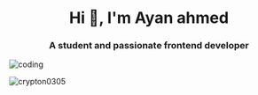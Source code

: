 <h1 align="center">Hi 👋, I'm Ayan ahmed</h1>
<h3 align="center">A  student and passionate frontend developer </h3>
<img  align="left end" width="400" src="https://cdn.dribbble.com/users/1162077/screenshots/3848914/programmer.gif" alt="coding">
<p align="left"> <img src="https://komarev.com/ghpvc/?username=crypton0305&label=Profile%20views&color=0e75b6&style=flat" alt="crypton0305" /> </p>


<!DOCTYPE html>
<html lang="en">
<head>
    <meta charset="UTF-8">
    <meta name="viewport" content="width=device-width, initial-scale=1.0">
    <title>Document</title>
    <style>
        /* HOLD THE ASTRONAUT */

.card {
  position: relative;
  width: 19em;
  height: 25em;
  display: flex;
  flex-direction: column;
  align-items: center;
  justify-content: center;
  background-color: #171717;
  color: white;
  font-family: Montserrat;
  font-weight: bold;
  padding: 1em 2em 1em 1em;
  border-radius: 20px;
  overflow: hidden;
  z-index: 1;
  row-gap: 1em;
}
.card img {
  width: 12em;
  margin-right: 1em;
  animation: move 10s ease-in-out infinite;
  z-index: 5;
}
.image:hover {
  cursor: -webkit-grab;
  cursor: grab;
}

.icons svg {
  width: 20px;
  height: 20px;
}

.card::before {
  content: "";
  position: absolute;
  width: 100%;
  height: 100%;
  inset: -3px;
  border-radius: 10px;
  background: radial-gradient(#858585, transparent, transparent);
  transform: translate(-5px, 250px);
  transition: 0.4s ease-in-out;
  z-index: -1;
}
.card:hover::before {
  width: 150%;
  height: 100%;
  margin-left: -4.25em;
}
.card::after {
  content: "";
  position: absolute;
  inset: 2px;
  border-radius: 20px;
  background: rgb(23, 23, 23, 0.7);
  transition: all 0.4s ease-in-out;
  z-index: -1;
}

.heading {
  z-index: 2;
  transition: 0.4s ease-in-out;
}
.card:hover .heading {
  letter-spacing: 0.025em;
}

.heading::before {
  content: "";
  position: absolute;
  top: 0;
  left: 0;
  width: 2px;
  height: 2px;
  border-radius: 50%;
  opacity: 1;
  box-shadow: 220px 118px #fff, 280px 176px #fff, 40px 50px #fff,
    60px 180px #fff, 120px 130px #fff, 180px 176px #fff, 220px 290px #fff,
    520px 250px #fff, 400px 220px #fff, 50px 350px #fff, 10px 230px #fff;
  z-index: -1;
  transition: 1s ease;
  animation: 1s glowing-stars linear alternate infinite;
  animation-delay: 0s;
}
.icons::before {
  content: "";
  position: absolute;
  top: 0;
  left: 0;
  width: 2px;
  height: 2px;
  border-radius: 50%;
  opacity: 1;
  box-shadow: 140px 20px #fff, 425px 20px #fff, 70px 120px #fff, 20px 130px #fff,
    110px 80px #fff, 280px 80px #fff, 250px 350px #fff, 280px 230px #fff,
    220px 190px #fff, 450px 100px #fff, 380px 80px #fff, 520px 50px #fff;
  z-index: -1;
  transition: 1.5s ease;
  animation: 1s glowing-stars linear alternate infinite;
  animation-delay: 0.4s;
}
.icons::after {
  content: "";
  position: absolute;
  top: 0;
  left: 0;
  width: 2px;
  height: 2px;
  border-radius: 50%;
  opacity: 1;
  box-shadow: 490px 330px #fff, 420px 300px #fff, 320px 280px #fff,
    380px 350px #fff, 546px 170px #fff, 420px 180px #fff, 370px 150px #fff,
    200px 250px #fff, 80px 20px #fff, 190px 50px #fff, 270px 20px #fff,
    120px 230px #fff, 350px -1px #fff, 150px 369px #fff;
  z-index: -1;
  transition: 2s ease;
  animation: 1s glowing-stars linear alternate infinite;
  animation-delay: 0.8s;
}
.card:hover .heading::before,
.card:hover .icons::before,
.card:hover .icons::after {
  filter: blur(3px);
}

.image:active {
  cursor: -webkit-grabbing;
  cursor: grabbing;
}
.image:active + .heading::before {
  box-shadow: 240px 20px #9b40fc, 240px 25px #9b40fc, 240px 30px #9b40fc,
    240px 35px #9b40fc, 240px 40px #9b40fc, 242px 45px #9b40fc,
    246px 48px #9b40fc, 251px 49px #9b40fc, 256px 48px #9b40fc,
    260px 45px #9b40fc, 262px 40px #9b40fc;
  animation: none;
  filter: blur(0);
  border-radius: 2px;
  width: 0.45em;
  height: 0.45em;
  scale: 0.65;
  transform: translateX(9em) translateY(1em);
}
.image:active ~ .icons::before {
  box-shadow: 262px 35px #9b40fc, 262px 30px #9b40fc, 262px 25px #9b40fc,
    262px 20px #9b40fc, 275px 20px #9b40fc, 275px 24px #9b40fc,
    275px 28px #9b40fc, 275px 32px #9b40fc, 275px 36px #9b40fc,
    275px 40px #9b40fc, 275px 44px #9b40fc, 275px 48px #9b40fc;
  animation: none;
  filter: blur(0);
  border-radius: 2px;
  width: 0.45em;
  height: 0.45em;
  scale: 0.65;
  transform: translateX(9em) translateY(1em);
}
.image:active ~ .icons::after {
  box-shadow: 238px 60px #9b40fc, 242px 60px #9b40fc, 246px 60px #9b40fc,
    250px 60px #9b40fc, 254px 60px #9b40fc, 258px 60px #9b40fc,
    262px 60px #9b40fc, 266px 60px #9b40fc, 270px 60px #9b40fc,
    274px 60px #9b40fc, 278px 60px #9b40fc, 282px 60px #9b40fc,
    234px 60px #9b40fc, 234px 60px #9b40fc;
  animation: none;
  filter: blur(0);
  border-radius: 2px;
  width: 0.45em;
  height: 0.45em;
  scale: 0.65;
  transform: translateX(9em) translateY(1.25em);
}

.heading::after {
  content: "";
  top: -8.5%;
  left: -8.5%;
  position: absolute;
  width: 7.5em;
  height: 7.5em;
  border: none;
  outline: none;
  border-radius: 50%;
  background: #f9f9fb;
  box-shadow: 0px 0px 100px rgba(193, 119, 241, 0.8),
    0px 0px 100px rgba(135, 42, 211, 0.8), inset #9b40fc 0px 0px 40px -12px;
  transition: 0.4s ease-in-out;
  z-index: -1;
}
.card:hover .heading::after {
  box-shadow: 0px 0px 200px rgba(193, 119, 241, 1),
    0px 0px 200px rgba(135, 42, 211, 1), inset #9b40fc 0px 0px 40px -12px;
}

.icons {
  display: flex;
  align-items: center;
  justify-content: center;
  flex-direction: row;
  column-gap: 1em;
  z-index: 1;
}

.instagram,
.x,
.discord {
  position: relative;
  transition: 0.4s ease-in-out;
}
.instagram:after,
.x:after,
.discord:after {
  content: "";
  position: absolute;
  width: 0.5em;
  height: 0.5em;
  left: 0;
  background-color: white;
  box-shadow: 0px 0px 10px rgba(233, 233, 233, 0.5),
    0px 0px 10px rgba(192, 192, 192, 0.5);
  border-radius: 50%;
  z-index: -1;
  transition: 0.3s ease-in-out;
}
.instagram svg path,
.x svg path,
.discord svg path {
  stroke: #808080;
  transition: 0.4s ease-in-out;
}
.instagram:hover svg path {
  stroke: #cc39a4;
}
.x:hover svg path {
  stroke: black;
}
.discord:hover svg path {
  stroke: #8c9eff;
}
.instagram svg,
.x svg,
.discord svg {
  transition: 0.3s ease-in-out;
}
.instagram:hover svg {
  scale: 1.4;
}
.x:hover svg,
.discord:hover svg {
  scale: 1.25;
}
.instagram:hover:after,
.x:hover:after,
.discord:hover:after {
  scale: 4;
  transform: translateX(0.09em) translateY(0.09em);
}

.instagram::before {
  content: "";
  position: absolute;
  top: -700%;
  left: 1050%;
  rotate: -45deg;
  width: 5em;
  height: 1px;
  background: linear-gradient(90deg, #ffffff, transparent);
  animation: 4s shootingStar ease-in-out infinite;
  transition: 1s ease;
  animation-delay: 1s;
}
.x::before {
  content: "";
  position: absolute;
  top: -1300%;
  left: 850%;
  rotate: -45deg;
  width: 5em;
  height: 1px;
  background: linear-gradient(90deg, #ffffff, transparent);
  animation: 4s shootingStar ease-in-out infinite;
  animation-delay: 3s;
}
.discord::before {
  content: "";
  position: absolute;
  top: -2100%;
  left: 850%;
  rotate: -45deg;
  width: 5em;
  height: 1px;
  background: linear-gradient(90deg, #ffffff, transparent);
  animation: 4s shootingStar ease-in-out infinite;
  animation-delay: 5s;
}
.card:hover .instagram::before,
.card:hover .x::before,
.card:hover .discord::before {
  filter: blur(3px);
}
.image:active ~ .icons .instagram::before,
.image:active ~ .icons .x::before,
.image:active ~ .icons .discord::before {
  animation: none;
  opacity: 0;
}

@keyframes shootingStar {
  0% {
    transform: translateX(0) translateY(0);
    opacity: 1;
  }
  50% {
    transform: translateX(-55em) translateY(0);
    opacity: 1;
  }
  70% {
    transform: translateX(-70em) translateY(0);
    opacity: 0;
  }
  100% {
    transform: translateX(0) translateY(0);
    opacity: 0;
  }
}

@keyframes move {
  0% {
    transform: translateX(0em) translateY(0em);
  }
  25% {
    transform: translateY(-1em) translateX(-1em);
    rotate: -10deg;
  }
  50% {
    transform: translateY(1em) translateX(-1em);
  }
  75% {
    transform: translateY(-1.25em) translateX(1em);
    rotate: 10deg;
  }
  100% {
    transform: translateX(0em) translateY(0em);
  }
}

@keyframes glowing-stars {
  0% {
    opacity: 0;
  }

  50% {
    opacity: 1;
  }

  100% {
    opacity: 0;
  }
}

    </style>
</head>
<body>
    <div class="card">
        <img
          src="https://uiverse.io/build/_assets/astronaut-WTFWARES.png"
          alt=""
          class="image"
        />
        <div class="heading">We're on Social Media</div>
        <div class="icons">
          <a href="https://www.instagram.com/uiverse.io/" class="instagram">
            <svg
              width="24"
              height="25"
              viewBox="0 0 24 25"
              fill="none"
              xmlns="http://www.w3.org/2000/svg"
            >
              <path
                d="M17.0459 7.5H17.0559M3.0459 12.5C3.0459 9.986 3.0459 8.73 3.3999 7.72C3.71249 6.82657 4.22237 6.01507 4.89167 5.34577C5.56096 4.67647 6.37247 4.16659 7.2659 3.854C8.2759 3.5 9.5329 3.5 12.0459 3.5C14.5599 3.5 15.8159 3.5 16.8269 3.854C17.7202 4.16648 18.5317 4.67621 19.201 5.34533C19.8702 6.01445 20.3802 6.82576 20.6929 7.719C21.0459 8.729 21.0459 9.986 21.0459 12.5C21.0459 15.014 21.0459 16.27 20.6929 17.28C20.3803 18.1734 19.8704 18.9849 19.2011 19.6542C18.5318 20.3235 17.7203 20.8334 16.8269 21.146C15.8169 21.5 14.5599 21.5 12.0469 21.5C9.5329 21.5 8.2759 21.5 7.2659 21.146C6.37268 20.8336 5.56131 20.324 4.89202 19.6551C4.22274 18.9862 3.71274 18.1751 3.3999 17.282C3.0459 16.272 3.0459 15.015 3.0459 12.501V12.5ZM15.8239 11.94C15.9033 12.4387 15.8829 12.9481 15.7641 13.4389C15.6453 13.9296 15.4304 14.392 15.1317 14.7991C14.833 15.2063 14.4566 15.5501 14.0242 15.8108C13.5917 16.0715 13.1119 16.2439 12.6124 16.318C12.1129 16.392 11.6037 16.3663 11.1142 16.2422C10.6248 16.1182 10.1648 15.8983 9.76082 15.5953C9.35688 15.2923 9.01703 14.9123 8.76095 14.4771C8.50486 14.0419 8.33762 13.5602 8.2689 13.06C8.13201 12.0635 8.39375 11.0533 8.99727 10.2487C9.6008 9.44407 10.4974 8.91002 11.4923 8.76252C12.4873 8.61503 13.5002 8.86599 14.3112 9.46091C15.1222 10.0558 15.6658 10.9467 15.8239 11.94Z"
                stroke="currentColor"
                stroke-width="2"
                stroke-linecap="round"
                stroke-linejoin="round"
              ></path>
            </svg>
          </a>
          <a href="https://twitter.com/uiverse_io" class="x">
            <svg
              width="24"
              height="24"
              viewBox="0 0 24 24"
              fill="none"
              xmlns="http://www.w3.org/2000/svg"
            >
              <path
                d="M19.8003 3L13.5823 10.105L19.9583 19.106C20.3923 19.719 20.6083 20.025 20.5983 20.28C20.594 20.3896 20.5657 20.4969 20.5154 20.5943C20.4651 20.6917 20.3941 20.777 20.3073 20.844C20.1043 21 19.7293 21 18.9793 21H17.2903C16.8353 21 16.6083 21 16.4003 20.939C16.2168 20.8847 16.0454 20.7957 15.8953 20.677C15.7253 20.544 15.5943 20.358 15.3313 19.987L10.6813 13.421L4.64033 4.894C4.20733 4.281 3.99033 3.975 4.00033 3.72C4.00478 3.61035 4.03323 3.50302 4.08368 3.40557C4.13414 3.30812 4.20536 3.22292 4.29233 3.156C4.49433 3 4.87033 3 5.62033 3H7.30833C7.76333 3 7.99033 3 8.19733 3.061C8.38119 3.1152 8.55295 3.20414 8.70333 3.323C8.87333 3.457 9.00433 3.642 9.26733 4.013L13.5833 10.105M4.05033 21L10.6823 13.421"
                stroke="currentColor"
                stroke-width="2"
                stroke-linecap="round"
                stroke-linejoin="round"
              ></path>
            </svg>
          </a>
          <a href="https://discord.gg/KD8ba2uUpT" class="discord">
            <svg
              width="25"
              height="25"
              viewBox="0 0 25 25"
              fill="none"
              xmlns="http://www.w3.org/2000/svg"
            >
              <path
                d="M11.5989 6.5003H14.2919C14.3851 6.5003 14.4764 6.47427 14.5555 6.42515C14.6347 6.37603 14.6985 6.30577 14.7399 6.2223L15.4179 4.8543C15.4664 4.75358 15.5488 4.67313 15.6506 4.62706C15.7524 4.58098 15.8673 4.57222 15.9749 4.6023C16.6309 4.7903 18.0049 5.2433 19.1029 6.0003C22.9669 8.8973 22.6069 15.3903 22.5779 16.7603C22.5765 16.8444 22.5541 16.9269 22.5129 17.0003C20.5299 20.5003 17.0899 20.5003 17.0899 20.5003L15.9239 18.0743M15.9239 18.0743C16.4479 17.9163 17.0029 17.7253 17.6029 17.5003M15.9239 18.0743C13.4799 18.8093 11.7219 18.8083 9.27791 18.0733M13.5989 6.5003H10.9109C10.8179 6.50039 10.7266 6.47451 10.6475 6.42557C10.5683 6.37664 10.5044 6.30659 10.4629 6.2233L9.77991 4.8533C9.73146 4.75279 9.64925 4.6725 9.54762 4.62644C9.446 4.58038 9.33142 4.57148 9.22391 4.6013C8.56891 4.7893 7.19291 5.2433 6.09391 6.0003C2.23091 8.8973 2.59091 15.3903 2.61991 16.7603C2.62132 16.8445 2.64366 16.9269 2.68491 17.0003C4.66791 20.5003 8.10791 20.5003 8.10791 20.5003L9.27791 18.0733M9.27791 18.0733C8.75491 17.9163 8.19891 17.7253 7.59891 17.5003M10.6009 12.5003C10.6009 12.7655 10.4956 13.0199 10.308 13.2074C10.1205 13.3949 9.86612 13.5003 9.60091 13.5003C9.33569 13.5003 9.08134 13.3949 8.8938 13.2074C8.70626 13.0199 8.60091 12.7655 8.60091 12.5003C8.60091 12.2351 8.70626 11.9807 8.8938 11.7932C9.08134 11.6057 9.33569 11.5003 9.60091 11.5003C9.86612 11.5003 10.1205 11.6057 10.308 11.7932C10.4956 11.9807 10.6009 12.2351 10.6009 12.5003ZM16.6029 12.5003C16.6029 12.7655 16.4976 13.0199 16.31 13.2074C16.1225 13.3949 15.8681 13.5003 15.6029 13.5003C15.3377 13.5003 15.0833 13.3949 14.8958 13.2074C14.7083 13.0199 14.6029 12.7655 14.6029 12.5003C14.6029 12.2351 14.7083 11.9807 14.8958 11.7932C15.0833 11.6057 15.3377 11.5003 15.6029 11.5003C15.8681 11.5003 16.1225 11.6057 16.31 11.7932C16.4976 11.9807 16.6029 12.2351 16.6029 12.5003Z"
                stroke="currentColor"
                stroke-width="2"
                stroke-linecap="round"
                stroke-linejoin="round"
              ></path>
            </svg>
          </a>
        </div>
      </div>
      
</body>
</html>

<h3 align="left">Languages and Tools:</h3>
<p align="left"> <a href="https://www.w3schools.com/css/" target="_blank" rel="noreferrer"> <img src="https://raw.githubusercontent.com/devicons/devicon/master/icons/css3/css3-original-wordmark.svg" alt="css3" width="40" height="40"/> </a> <a href="https://www.w3.org/html/" target="_blank" rel="noreferrer"> <img src="https://raw.githubusercontent.com/devicons/devicon/master/icons/html5/html5-original-wordmark.svg" alt="html5" width="40" height="40"/> </a> <a href="https://www.java.com" target="_blank" rel="noreferrer"> <img src="https://raw.githubusercontent.com/devicons/devicon/master/icons/java/java-original.svg" alt="java" width="40" height="40"/> </a> <a href="https://developer.mozilla.org/en-US/docs/Web/JavaScript" target="_blank" rel="noreferrer"> <img src="https://raw.githubusercontent.com/devicons/devicon/master/icons/javascript/javascript-original.svg" alt="javascript" width="40" height="40"/> </a> <a href="https://www.mysql.com/" target="_blank" rel="noreferrer"> <img src="https://raw.githubusercontent.com/devicons/devicon/master/icons/mysql/mysql-original-wordmark.svg" alt="mysql" width="40" height="40"/> </a> <a href="https://www.python.org" target="_blank" rel="noreferrer"> <img src="https://raw.githubusercontent.com/devicons/devicon/master/icons/python/python-original.svg" alt="python" width="40" height="40"/> </a> <a href="https://reactjs.org/" target="_blank" rel="noreferrer"> <img src="https://raw.githubusercontent.com/devicons/devicon/master/icons/react/react-original-wordmark.svg" alt="react" width="40" height="40"/> </a> <a href="https://www.typescriptlang.org/" target="_blank" rel="noreferrer"> <img src="https://raw.githubusercontent.com/devicons/devicon/master/icons/typescript/typescript-original.svg" alt="typescript" width="40" height="40"/> </a> </p>

<p><img align="left" src="https://github-readme-stats.vercel.app/api/top-langs?username=crypton0305&show_icons=true&locale=en&layout=compact" alt="crypton0305" /></p>

<p>&nbsp;<img align="left center" src="https://github-readme-stats.vercel.app/api?username=crypton0305&show_icons=true&locale=en" alt="crypton0305" /></p>

<p><img align="center" src="https://github-readme-streak-stats.herokuapp.com/?user=crypton0305&" alt="crypton0305" /></p>

